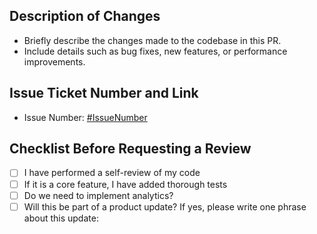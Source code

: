## Description of Changes

<!-- Provide a detailed description of what has been changed in this pull request. -->
- Briefly describe the changes made to the codebase in this PR.
- Include details such as bug fixes, new features, or performance improvements.

## Issue Ticket Number and Link

<!-- Link the associated issue ticket(s) to this pull request. -->
- Issue Number: [#IssueNumber](https://link-to-issue)

## Checklist Before Requesting a Review

- [ ] I have performed a self-review of my code
- [ ] If it is a core feature, I have added thorough tests
- [ ] Do we need to implement analytics?
- [ ] Will this be part of a product update? If yes, please write one phrase about this update:  
  <!-- One phrase description of the update if applicable -->
